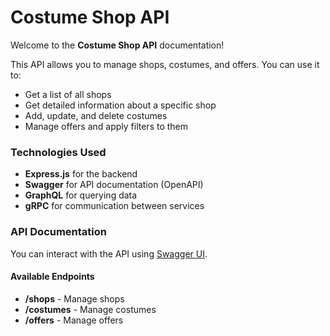# Costume Shop API

Welcome to the **Costume Shop API** documentation!

This API allows you to manage shops, costumes, and offers. You can use it to:

- Get a list of all shops
- Get detailed information about a specific shop
- Add, update, and delete costumes
- Manage offers and apply filters to them

### Technologies Used

- **Express.js** for the backend
- **Swagger** for API documentation (OpenAPI)
- **GraphQL** for querying data
- **gRPC** for communication between services

### API Documentation

You can interact with the API using [Swagger UI](http://localhost:3000/api-docs).

#### Available Endpoints

- **/shops** - Manage shops
- **/costumes** - Manage costumes
- **/offers** - Manage offers
